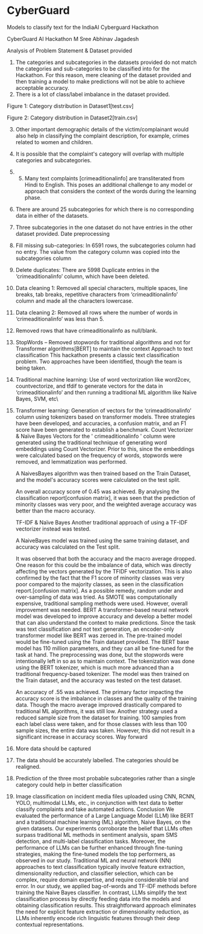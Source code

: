 # CyberGuard
Models to classify text for the IndiaAI Cyberguard Hackathon

CyberGuard AI Hackathon
M Sree Abhinav
Jagadesh

Analysis of Problem Statement & Dataset provided

1.	The categories and subcategories in the datasets provided do not match the categories and sub-categories to be classified into for the Hackathon. For this reason, mere cleaning of the dataset provided and then training a model to make predictions will not be able to achieve acceptable accuracy.
2.	There is a lot of class/label imbalance in the dataset provided.

Figure 1: Category distribution in Dataset1[test.csv]
 

Figure 2: Category distribution in Dataset2[train.csv]
 
3.	Other important demographic details of the victim/complainant would also help in classifying the complaint description, for example, crimes related to women and children.
4.	It is possible that the complaint's category will overlap with multiple categories and subcategories.
5.	5. Many text complaints [crimeaditionalinfo] are transliterated from Hindi to English. This poses an additional challenge to any model or approach that considers the context of the words during the learning phase.
6.	There are around 25 subcategories for which there is no corresponding data in either of the datasets.
7.	Three subcategories in the one dataset do not have entries in the other dataset provided.
Date preprocessing
1.	Fill missing sub-categories: In 6591 rows, the subcategories column had no entry. The value from the category column was copied into the subcategories column
2.	Delete duplicates: There are 5998 Duplicate entries in the ‘crimeaditionalinfo’ column, which have been deleted. 
3.	Data cleaning 1: Removed all special characters, multiple spaces, line breaks, tab breaks, repetitive characters from ‘crimeaditionalinfo’ column and made all the characters lowercase.
4.	Data cleaning 2: Removed all rows where the number of words in ‘crimeaditionalinfo’ was less than 5.
5.	Removed rows that have crimeaditionalinfo as null/blank.
6.	StopWords – Removed stopwords for traditional algorithms and not for Transformer algorithms[BERT] to maintain the context
Approach to text classification
	This hackathon presents a classic text classification problem. Two approaches have been identified, though the team is being taken.
1.	Traditional machine learning: Use of word vectorization like word2cev, countvectorize, and tfdif to generate vectors for the data in ‘crimeaditionalinfo’ and then running a traditional ML algorithm like Naïve Bayes, SVM, etc\
2.	Transformer learning: Generation of vectors for the ‘crimeaditionalinfo’ column using tokenizers based on transformer models.
Three strategies have been developed, and accuracies, a confusion matrix, and an F1 score have been generated to establish a benchmark.
	Count Vectorizer & Naïve Bayes
	Vectors for the ' crimeaditionalinfo ' column were generated using the traditional technique of generating word embeddings using Count Vectorizer. Prior to this, since the embeddings were calculated based on the frequency of words, stopwords were removed, and lemmatization was performed.
 
	A NaivesBayes algorithm was then trained based on the Train Dataset, and the model's accuracy scores were calculated on the test split.
 

	An overall accuracy score of 0.45 was achieved. By analysing the classification report[confusion matrix], it was seen that the prediction of minority classes was very poor, and the weighted average accuracy was better than the macro accuracy.


	TF-IDF & Naïve Bayes
	Another traditional approach of using a TF-IDF vectorizer instead was tested.
 
	A NaiveBayes model was trained using the same training dataset, and accuracy was calculated on the Test split.
 
	It was observed that both the accuracy and the macro average dropped. One reason for this could be the imbalance of data, which was directly affecting the vectors generated by the TFIDF vectorization. This is also confirmed by the fact that the F1 score of minority classes was very poor compared to the majority classes, as seen in the classification report.[confusion matrix].
	As a possible remedy, random under and over-sampling of data was tried. As SMOTE was computationally expensive, traditional sampling methods were used. However, overall improvement was needed.
	BERT
	A transformer-based neural network model was developed to improve accuracy and develop a better model that can also understand the context to make predictions.
	Since the task was text classification and not text generation, an encoder-only transformer model like BERT was zeroed in. The pre-trained model would be fine-tuned using the Train dataset provided. The BERT base model has 110 million parameters, and they can all be fine-tuned for the task at hand.
	The preprocessing was done, but the stopwords were intentionally left in so as to maintain context. The tokenization was done using the BERT tokenizer, which is much more advanced than a traditional frequency-based tokenizer. The model was then trained on the Train dataset, and the accuracy was tested on the test dataset.
 
	An accuracy of .55 was achieved. The primary factor impacting the accuracy score is the imbalance in classes and the quality of the training data. Though the macro average improved drastically compared to traditional ML algorithms, it was still low.
	Another strategy used a reduced sample size from the dataset for training. 100 samples from each label class were taken, and for those classes with less than 100 sample sizes, the entire data was taken. However, this did not result in a significant increase in accuracy scores.
Way forward

1.	More data should be captured 
2.	The data should be accurately labelled. The categories should be realigned.
3.	Prediction of the three most probable subcategories rather than a single category could help in better classification
4.	Image classification on incident media files uploaded using CNN, RCNN, YOLO, multimodal LLMs, etc., in conjunction with text data to better classify complaints and take automated actions.
Conclusion
We evaluated the performance of a Large Language Model (LLM) like BERT and a traditional machine learning (ML) algorithm, Naive Bayes, on the given datasets. Our experiments corroborate the belief that LLMs often surpass traditional ML methods in sentiment analysis, spam SMS detection, and multi-label classification tasks. Moreover, the performance of LLMs can be further enhanced through fine-tuning strategies, making the fine-tuned models the top performers, as observed in our study.
Traditional ML and neural network (NN) approaches to text classification typically involve feature extraction, dimensionality reduction, and classifier selection, which can be complex, require domain expertise, and require considerable trial and error. In our study, we applied bag-of-words and TF-IDF methods before training the Naive Bayes classifier.
In contrast, LLMs simplify the text classification process by directly feeding data into the models and obtaining classification results. This straightforward approach eliminates the need for explicit feature extraction or dimensionality reduction, as LLMs inherently encode rich linguistic features through their deep contextual representations.


